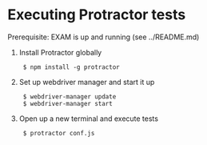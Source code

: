 Executing Protractor tests
====================================

Prerequisite: EXAM is up and running (see ../README.md)

1. Install Protractor globally  

        $ npm install -g protractor

2. Set up webdriver manager and start it up  
     
        $ webdriver-manager update
        $ webdriver-manager start
        
3. Open up a new terminal and execute tests  
     
        $ protractor conf.js
   

